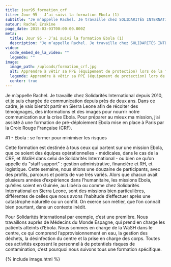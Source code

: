 ```yaml
---
title: jour95_formation_crf
titre: Jour 95 - J’ai suivi la formation Ebola (1)
subtitle: "Je m’appelle Rachel. Je travaille chez SOLIDARITÉS INTERNATIONAL depuis 2010, et je suis chargée de communication depuis près de deux ans. Dans ce cadre, je vais bientôt partir en Sierra Leone..."
auteur: Rachel Erskine
page_date: 2015-03-03T00:00:00.000Z
meta:
  title: Jour 95 - J’ai suivi la formation Ebola (1)
  description: "Je m’appelle Rachel. Je travaille chez SOLIDARITÉS INTERNATIONAL depuis 2010, et je suis chargée de communication depuis près de deux ans. Dans ce cadre, je vais bientôt partir en Sierra Leone..."
video:
  code_embed_de_la_video: ""
  legende: ""
image:
  image_path: /uploads/formation_crf.jpg
  alt: Apprendre à vêtir sa PPE (équipement de protection) lors de la formation
  legende: Apprendre à vêtir sa PPE (équipement de protection) lors de la formation
  center: true
---
```

Je m’appelle Rachel. Je travaille chez Solidarit&eacute;s International depuis 2010, et je suis charg&eacute;e de communication depuis pr&egrave;s de deux ans. Dans ce cadre, je vais bient&ocirc;t partir en Sierra Leone afin de r&eacute;colter des t&eacute;moignages, des informations et des images pour nourrir notre communication sur la crise Ebola. Pour pr&eacute;parer au mieux ma mission, j’ai assist&eacute; &agrave; une formation de pr&eacute;-d&eacute;ploiement Ebola mise en place &agrave; Paris par la Croix Rouge Fran&ccedil;aise (CRF).

#1 - Ebola : se former pour minimiser les risques

Cette formation est destin&eacute;e &agrave; tous ceux qui partent sur une mission Ebola, que ce soient des &eacute;quipes op&eacute;rationnelles - m&eacute;dicales, dans le cas de la CRF, et WaSH dans celui de Solidarit&eacute;s International - ou bien ce qu’on appelle du "staff support" : gestion administrative, financi&egrave;re et RH, et logistique. Cette semaine, nous &eacute;tions une douzaine de participants, avec des profils, parcours et points de vue tr&egrave;s vari&eacute;s. Alors que chacun avait plusieurs ann&eacute;es d’exp&eacute;rience dans l’humanitaire, les missions Ebola, qu’elles soient en Guin&eacute;e, au Lib&eacute;ria ou comme chez Solidarit&eacute;s International en Sierra Leone, sont des missions bien particuli&egrave;res, diff&eacute;rentes de celles que nous avons l’habitude d’effectuer apr&egrave;s une catastrophe naturelle ou un conflit. On exerce son m&eacute;tier, que l’on conna&icirc;t bien pourtant, dans un contexte in&eacute;dit.

Pour Solidarit&eacute;s International par exemple, c’est une premi&egrave;re. Nous travaillons aupr&egrave;s de M&eacute;decins du Monde Espagne, qui prend en charge les patients atteints d’Ebola. Nous sommes en charge de la WaSH dans le centre, ce qui comprend l’approvisionnement en eau, la gestion des d&eacute;chets, la d&eacute;sinfection du centre et la prise en charge des corps. Toutes ces activit&eacute;s exposent le personnel &agrave; de potentiels risques de contamination, c’est pourquoi nous suivons tous une formation sp&eacute;cifique.

{% include image.html %}